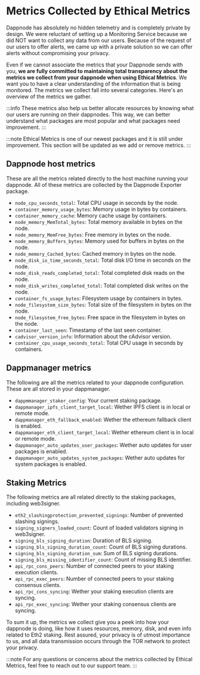 # Metrics Collected by Ethical Metrics

Dappnode has absolutely no hidden telemetry and is completely private by design. We were reluctant of setting up a Monitoring Service because we did NOT want to collect any data from our users. Because of the request of our users to offer alerts, we came up with a private solution so we can offer alerts without compromising your privacy.

Even if we cannot associate the metrics that your Dappnode sends with you, **we are fully committed to maintaining total transparency about the metrics we collect from your dappnode when using Ethical Metrics**. We want you to have a clear understanding of the information that is being monitored. The metrics we collect fall into several categories. Here's an overview of the metrics we gather.

:::info
These metrics also help us better allocate resources by knowing what our users are running on their dappnodes. This way, we can better understand what packages are most popular and what packages need improvement.
:::

:::note
Ethical Metrics is one of our newest packages and it is still under improvement. This section will be updated as we add or remove metrics.
:::

## Dappnode host metrics

These are all the metrics related directly to the host machine running your dappnode. All of these metrics are collected by the Dappnode Exporter package.
- `node_cpu_seconds_total`: Total CPU usage in seconds by the node.
- `container_memory_usage_bytes`: Memory usage in bytes by containers.
- `container_memory_cache`: Memory cache usage by containers.
- `node_memory_MemTotal_bytes`: Total memory available in bytes on the node.
- `node_memory_MemFree_bytes`: Free memory in bytes on the node.
- `node_memory_Buffers_bytes`: Memory used for buffers in bytes on the node.
- `node_memory_Cached_bytes`: Cached memory in bytes on the node.
- `node_disk_io_time_seconds_total`: Total disk I/O time in seconds on the node.
- `node_disk_reads_completed_total`: Total completed disk reads on the node.
- `node_disk_writes_completed_total`: Total completed disk writes on the node.
- `container_fs_usage_bytes`: Filesystem usage by containers in bytes.
- `node_filesystem_size_bytes`: Total size of the filesystem in bytes on the node.
- `node_filesystem_free_bytes`: Free space in the filesystem in bytes on the node.
- `container_last_seen`: Timestamp of the last seen container.
- `cadvisor_version_info`: Information about the cAdvisor version.
- `container_cpu_usage_seconds_total`: Total CPU usage in seconds by containers.

## Dappmanager metrics
The following are all the metrics related to your dappnode configuration. These are all stored in your dappmanager.
- `dappmmanager_staker_config`: Your current staking package. 
- `dappmanager_ipfs_client_target_local`: Wether IPFS client is in local or remote mode.
- `dappmanager_eth_fallback_enabled`: Wether the ethereum fallback client is enabled.
- `dappmanager_eth_client_target_local`: Wether ethereum client is in local or remote mode.
- `dappmanager_auto_updates_user_packages`: Wether auto updates for user packages is enabled.
- `dappmanager_auto_updates_system_packages`: Wether auto updates for system packages is enabled.

## Staking Metrics
The following metrics are all related directly to the staking packages, including web3signer.
- `eth2_slashingprotection_prevented_signings`: Number of prevented slashing signings.
- `signing_signers_loaded_count`: Count of loaded validators signing in web3signer.
- `signing_bls_signing_duration`: Duration of BLS signing.
- `signing_bls_signing_duration_count`: Count of BLS signing durations.
- `signing_bls_signing_duration_sum`: Sum of BLS signing durations.
- `signing_bls_missing_identifier_count`: Count of missing BLS identifier.
- `api_rpc_cons_peers`: Number of connected peers to your staking execution clients.
- `api_rpc_exec_peers`: Number of connected peers to your staking consensus clients.
- `api_rpc_cons_syncing`: Wether your staking execution clients are syncing.
- `api_rpc_exec_syncing`: Wether your staking consensus clients are syncing.


To sum it up, the metrics we collect give you a peek into how your dappnode is doing, like how it uses resources, memory, disk, and even info related to Eth2 staking. Rest assured, your privacy is of utmost importance to us, and all data transmission occurs through the TOR network to protect your privacy.

:::note
For any questions or concerns about the metrics collected by Ethical Metrics, feel free to reach out to our support team.
:::